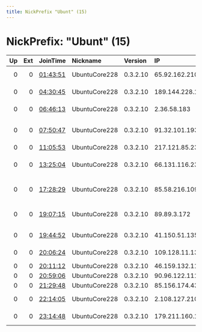 ```yaml
---
title: NickPrefix "Ubunt" (15)
---
```


# NickPrefix: "Ubunt" (15)

|   Up |   Ext | JoinTime                                                                                            | Nickname      | Version   | IP              | AS                     | CC   |   ORp |   Dirp | OS    | Contact   |   eFamMembers |
|-----:|------:|:----------------------------------------------------------------------------------------------------|:--------------|:----------|:----------------|:-----------------------|:-----|------:|-------:|:------|:----------|--------------:|
|    0 |     0 | [01:43:51](https://metrics.torproject.org/rs.html#details/1B6A1A4ADF41503016D2A6CAEF8303EF517214FC) | UbuntuCore228 | 0.3.2.10  | 65.92.162.210   | Bell Canada            | ca   | 35453 |      0 | Linux | None      |             1 |
|    0 |     0 | [04:30:45](https://metrics.torproject.org/rs.html#details/5F6E720D7F0A95D6276B6F6DF8C210735A331B9D) | UbuntuCore228 | 0.3.2.10  | 189.144.228.106 | Uninet S.A. de C.V.    | mx   | 42791 |      0 | Linux | None      |             1 |
|    0 |     0 | [06:46:13](https://metrics.torproject.org/rs.html#details/20E9DFC675DFAB3C47B4AA4B135B3861EB4C455F) | UbuntuCore228 | 0.3.2.10  | 2.36.58.183     | Vodafone Italia S.p.A. | it   | 40807 |      0 | Linux | None      |             1 |
|    0 |     0 | [07:50:47](https://metrics.torproject.org/rs.html#details/5DC910B1607F24EF35081FA4CEE27864B7336994) | UbuntuCore228 | 0.3.2.10  | 91.32.101.193   | Deutsche Telekom AG    | de   | 36235 |      0 | Linux | None      |             1 |
|    0 |     0 | [11:05:53](https://metrics.torproject.org/rs.html#details/A0EFBC6A4F4AFF8EE7615E398435892A747F3187) | UbuntuCore228 | 0.3.2.10  | 217.121.85.235  | Ziggo                  | nl   | 46365 |      0 | Linux | None      |             1 |
|    0 |     0 | [13:25:04](https://metrics.torproject.org/rs.html#details/FDCFF3B3B94604F19247E5D0BF2E6FCF438424FB) | UbuntuCore228 | 0.3.2.10  | 66.131.116.23   | Videotron Telecom Ltee | ca   | 32939 |      0 | Linux | None      |             1 |
|    0 |     0 | [17:28:29](https://metrics.torproject.org/rs.html#details/90AFA83BA57DC1C17D4B886D6B664811E12D878F) | UbuntuCore228 | 0.3.2.10  | 85.58.216.109   | Orange Espagne SA      | es   | 46693 |      0 | Linux | None      |             1 |
|    0 |     0 | [19:07:15](https://metrics.torproject.org/rs.html#details/75D2F22804650A0FEAFE1EE8ED6D1925EC150A0D) | UbuntuCore228 | 0.3.2.10  | 89.89.3.172     | Bouygues Telecom SA    | fr   | 40373 |      0 | Linux | None      |             1 |
|    0 |     0 | [19:44:52](https://metrics.torproject.org/rs.html#details/33FF4F419A09DECCDCFDB32259007BA2D100C817) | UbuntuCore228 | 0.3.2.10  | 41.150.51.135   | Telkom-Internet        | za   | 41247 |      0 | Linux | None      |             1 |
|    0 |     0 | [20:06:24](https://metrics.torproject.org/rs.html#details/E040AF503F2B8D401204F1B3A57D0EA37049D56D) | UbuntuCore228 | 0.3.2.10  | 109.128.11.139  | Proximus NV            | be   | 43271 |      0 | Linux | None      |             1 |
|    0 |     0 | [20:11:12](https://metrics.torproject.org/rs.html#details/5A8FB7B9093E14EA854E0C3B9E3EF6BAA2BDCCBE) | UbuntuCore228 | 0.3.2.10  | 46.159.132.117  | Rostelecom             | ru   | 34865 |      0 | Linux | None      |             1 |
|    0 |     0 | [20:59:06](https://metrics.torproject.org/rs.html#details/BD495703F3535F1114845E4679E9C1B1BE4ADF9D) | UbuntuCore228 | 0.3.2.10  | 90.96.122.111   | Orange                 | fr   | 46281 |      0 | Linux | None      |             1 |
|    0 |     0 | [21:29:48](https://metrics.torproject.org/rs.html#details/52985BCAA8316B668EB9DF0CA772E72DC1C92C47) | UbuntuCore228 | 0.3.2.10  | 85.156.174.43   | Elisa Oyj              | fi   | 44127 |      0 | Linux | None      |             1 |
|    0 |     0 | [22:14:05](https://metrics.torproject.org/rs.html#details/AA5B6441A405A161AC7B1D1AA1FE10466A89F6AE) | UbuntuCore228 | 0.3.2.10  | 2.108.127.210   | Tele Danmark           | dk   | 44347 |      0 | Linux | None      |             1 |
|    0 |     0 | [23:14:48](https://metrics.torproject.org/rs.html#details/03E533EC9B8EA9092A3FFAD3103F05DB21636315) | UbuntuCore228 | 0.3.2.10  | 179.211.160.12  | CLARO S.A.             | br   | 45681 |      0 | Linux | None      |             1 |

